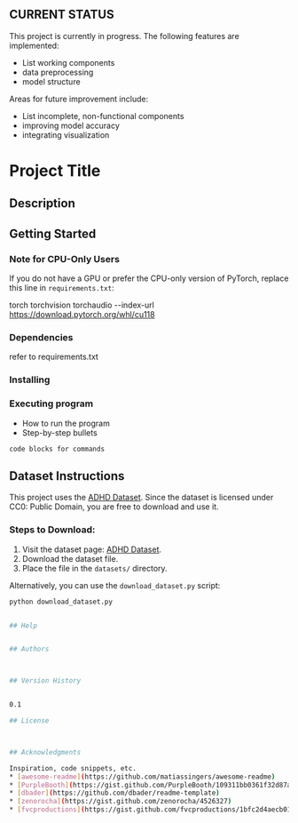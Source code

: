 ## CURRENT STATUS
This project is currently in progress. The following features are implemented:
- List working components
- data preprocessing
- model structure

Areas for future improvement include:
- List incomplete, non-functional components
- improving model accuracy
- integrating visualization




# Project Title

## Description


## Getting Started

### Note for CPU-Only Users
If you do not have a GPU or prefer the CPU-only version of PyTorch, replace this line in `requirements.txt`:

torch torchvision torchaudio --index-url https://download.pytorch.org/whl/cu118

### Dependencies

refer to requirements.txt

### Installing



### Executing program

* How to run the program
* Step-by-step bullets
```
code blocks for commands
```

## Dataset Instructions

This project uses the [ADHD Dataset](https://www.kaggle.com/your-dataset-link). Since the dataset is licensed under CC0: Public Domain, you are free to download and use it.

### Steps to Download:
1. Visit the dataset page: [ADHD Dataset](https://www.kaggle.com/your-dataset-link).
2. Download the dataset file.
3. Place the file in the `datasets/` directory.

Alternatively, you can use the `download_dataset.py` script:
```bash
python download_dataset.py


## Help


## Authors



## Version History


0.1

## License



## Acknowledgments

Inspiration, code snippets, etc.
* [awesome-readme](https://github.com/matiassingers/awesome-readme)
* [PurpleBooth](https://gist.github.com/PurpleBooth/109311bb0361f32d87a2)
* [dbader](https://github.com/dbader/readme-template)
* [zenorocha](https://gist.github.com/zenorocha/4526327)
* [fvcproductions](https://gist.github.com/fvcproductions/1bfc2d4aecb01a834b46)
